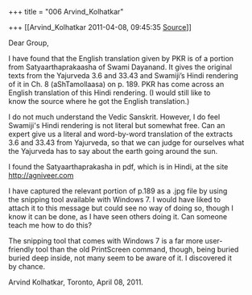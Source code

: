 +++
title = "006 Arvind_Kolhatkar"

+++
[[Arvind_Kolhatkar	2011-04-08, 09:45:35 [Source](https://groups.google.com/g/samskrita/c/hdiO6ItX48g)]]



Dear Group,  
  
I have found that the English translation given by PKR is of a portion  
from Satyaarthaprakaasha of Swami Dayanand. It gives the original  
texts from the Yajurveda 3.6 and 33.43 and Swamiji’s Hindi rendering  
of it in Ch. 8 (aShTamollaasa) on p. 189. PKR has come across an  
English translation of this Hindi rendering. (I would still like to  
know the source where he got the English translation.)  
  
I do not much understand the Vedic Sanskrit. However, I do feel  
Swamiji's Hindi rendering is not literal but somewhat free. Can an  
expert give us a literal and word-by-word translation of the extracts  
3.6 and 33.43 from Yajurveda, so that we can judge for ourselves what  
the Yajurveda has to say about the earth going around the sun.  
  
I found the Satyaarthaprakasha in pdf, which is in Hindi, at the site  
<http://agniveer.com>  
  
I have captured the relevant portion of p.189 as a .jpg file by using  
the snipping tool available with Windows 7. I would have liked to  
attach it to this message but could see no way of doing so, though I  
know it can be done, as I have seen others doing it. Can someone  
teach me how to do this?  
  
The snipping tool that comes with Windows 7 is a far more user-  
friendly tool than the old PrintScreen command, though, being buried  
buried deep inside, not many seem to be aware of it. I discovered it  
by chance.  
  
Arvind Kolhatkar, Toronto, April 08, 2011.  
  
  

